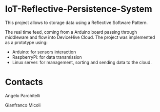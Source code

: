 # IoT-Reflective-Persistence-System
This project allows to storage data using a Reflective Software Pattern.

The real time feed, coming from a Arduino board passing through middleware and flow into DeviceHive Cloud. 
The project was implemented as a prototype using:
* Arduino: for sensors interaction 
* RaspberryPi: for data transmission 
* Linux server: for management, sorting and sending data to the cloud.

# Contacts 
Angelo Parchitelli

Gianfranco Micoli
